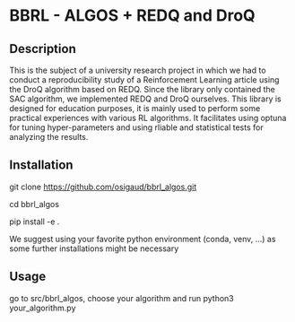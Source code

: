 # BBRL - ALGOS + REDQ and DroQ

## Description

This is the subject of a university research project in which we had to conduct a reproducibility study of a Reinforcement Learning article using the DroQ algorithm based on REDQ. Since the library only contained the SAC algorithm, we implemented REDQ and DroQ ourselves. This library is designed for education purposes, it is mainly used to perform some practical experiences with various RL algorithms. It facilitates using optuna for tuning hyper-parameters and using rliable and statistical tests for analyzing the results.

## Installation

git clone https://github.com/osigaud/bbrl_algos.git

cd bbrl_algos

pip install -e .

We suggest using your favorite python environment (conda, venv, ...) as some further installations might be necessary

## Usage

go to src/bbrl_algos, choose your algorithm and run python3 your_algorithm.py
